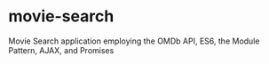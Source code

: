 # movie-search
Movie Search application employing the OMDb API, ES6, the Module Pattern, AJAX, and Promises 
